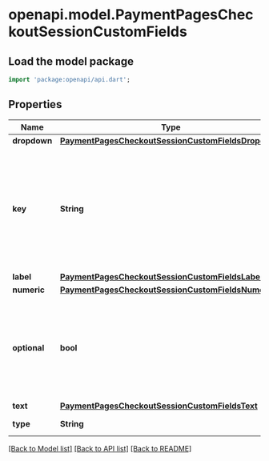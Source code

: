 # openapi.model.PaymentPagesCheckoutSessionCustomFields

## Load the model package
```dart
import 'package:openapi/api.dart';
```

## Properties
Name | Type | Description | Notes
------------ | ------------- | ------------- | -------------
**dropdown** | [**PaymentPagesCheckoutSessionCustomFieldsDropdown**](PaymentPagesCheckoutSessionCustomFieldsDropdown.md) |  | [optional] 
**key** | **String** | String of your choice that your integration can use to reconcile this field. Must be unique to this field, alphanumeric, and up to 200 characters. | 
**label** | [**PaymentPagesCheckoutSessionCustomFieldsLabel**](PaymentPagesCheckoutSessionCustomFieldsLabel.md) |  | 
**numeric** | [**PaymentPagesCheckoutSessionCustomFieldsNumeric**](PaymentPagesCheckoutSessionCustomFieldsNumeric.md) |  | [optional] 
**optional** | **bool** | Whether the customer is required to complete the field before completing the Checkout Session. Defaults to `false`. | 
**text** | [**PaymentPagesCheckoutSessionCustomFieldsText**](PaymentPagesCheckoutSessionCustomFieldsText.md) |  | [optional] 
**type** | **String** | The type of the field. | 

[[Back to Model list]](../README.md#documentation-for-models) [[Back to API list]](../README.md#documentation-for-api-endpoints) [[Back to README]](../README.md)


